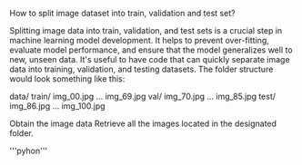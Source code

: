 How to split image dataset into train, validation and test set?

Splitting image data into train, validation, and test sets is a crucial step in machine learning model development. It helps to prevent over-fitting, evaluate model performance, and ensure that the model generalizes well to new, unseen data.
It's useful to have code that can quickly separate image data into training, validation, and testing datasets.
The folder structure would look something like this:

data/
    train/
        img_00.jpg
        ...
        img_69.jpg
    val/
        img_70.jpg
        ...
        img_85.jpg
    test/
        img_86.jpg
        ...
        img_100.jpg
        
Obtain the image data Retrieve all the images located in the designated folder.

'''pyhon'''
